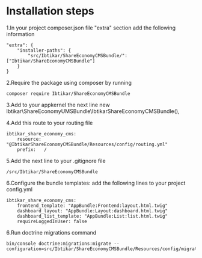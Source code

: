 Installation steps
==================

1.In your project composer.json file "extra" section add the following information

    "extra": {
        "installer-paths": {
            "src/Ibtikar/ShareEconomyCMSBundle/": ["Ibtikar/ShareEconomyCMSBundle"]
        }
    }

2.Require the package using composer by running

    composer require Ibtikar/ShareEconomyCMSBundle

3.Add to your appkernel the next line
    new Ibtikar\ShareEconomyUMSBundle\IbtikarShareEconomyCMSBundle(),

4.Add this route to your routing file

    ibtikar_share_economy_cms:
        resource: "@IbtikarShareEconomyCMSBundle/Resources/config/routing.yml"
        prefix:   /

5.Add the next line to your .gitignore file

    /src/Ibtikar/ShareEconomyCMSBundle

6.Configure the bundle templates: add the following lines to your project config.yml
    
    ibtikar_share_economy_cms:
        frontend_template: "AppBundle:Frontend:layout.html.twig"
        dashboard_layout: "AppBundle:Layout:dashboard.html.twig"
        dashboard_list_template: "AppBundle:List:list.html.twig"
        requireLoggedInUser: false

6.Run doctrine migrations command

    bin/console doctrine:migrations:migrate --configuration=src/Ibtikar/ShareEconomyCMSBundle/Resources/config/migrations.yml